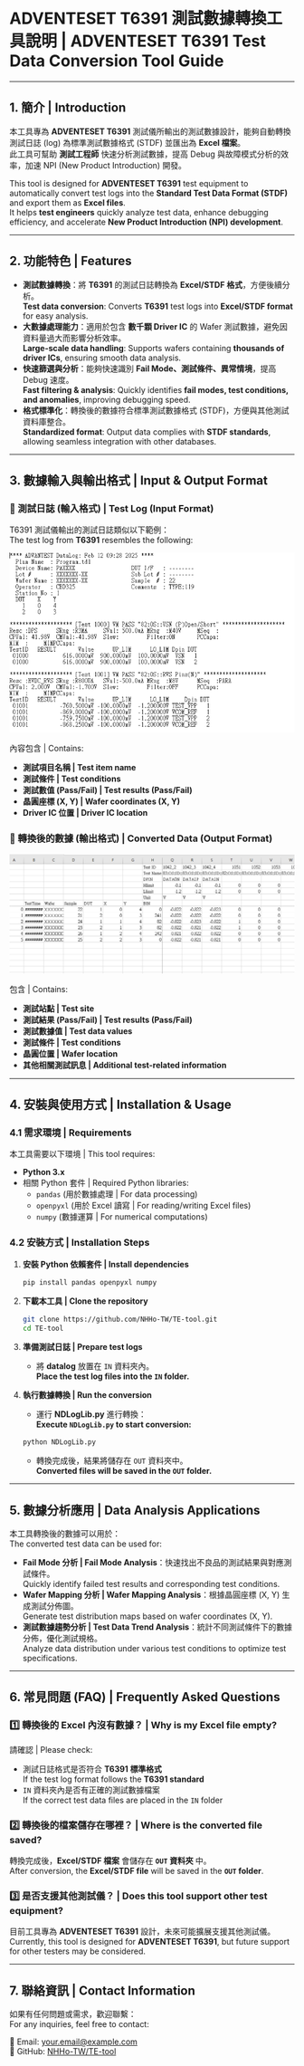 # ADVENTESET T6391 測試數據轉換工具說明 | ADVENTESET T6391 Test Data Conversion Tool Guide

---

## 1. 簡介 | Introduction

本工具專為 **ADVENTESET T6391** 測試儀所輸出的測試數據設計，能夠自動轉換測試日誌 (log) 為標準測試數據格式 (STDF) 並匯出為 **Excel 檔案**。  
此工具可幫助 **測試工程師** 快速分析測試數據，提高 Debug 與故障模式分析的效率，加速 NPI (New Product Introduction) 開發。

This tool is designed for **ADVENTESET T6391** test equipment to automatically convert test logs into the **Standard Test Data Format (STDF)** and export them as **Excel files**.  
It helps **test engineers** quickly analyze test data, enhance debugging efficiency, and accelerate **New Product Introduction (NPI) development**.

---

## 2. 功能特色 | Features

- **測試數據轉換**：將 **T6391** 的測試日誌轉換為 **Excel/STDF 格式**，方便後續分析。  
  **Test data conversion**: Converts **T6391** test logs into **Excel/STDF format** for easy analysis.
- **大數據處理能力**：適用於包含 **數千顆 Driver IC** 的 Wafer 測試數據，避免因資料量過大而影響分析效率。  
  **Large-scale data handling**: Supports wafers containing **thousands of driver ICs**, ensuring smooth data analysis.
- **快速篩選與分析**：能夠快速識別 **Fail Mode、測試條件、異常情境**，提高 Debug 速度。  
  **Fast filtering & analysis**: Quickly identifies **fail modes, test conditions, and anomalies**, improving debugging speed.
- **格式標準化**：轉換後的數據符合標準測試數據格式 (STDF)，方便與其他測試資料庫整合。  
  **Standardized format**: Output data complies with **STDF standards**, allowing seamless integration with other databases.

---

## 3. 數據輸入與輸出格式 | Input & Output Format

### 🔹 測試日誌 (輸入格式) | Test Log (Input Format)
T6391 測試儀輸出的測試日誌類似以下範例：  
The test log from **T6391** resembles the following:

![測試日誌範例 | Test Log Example](https://github.com/NHHo-TW/TE-tool/blob/main/ex_DataLogTrans/log_sample1.png)

內容包含 | Contains:
- **測試項目名稱 | Test item name**
- **測試條件 | Test conditions**
- **測試數值 (Pass/Fail) | Test results (Pass/Fail)**
- **晶圓座標 (X, Y) | Wafer coordinates (X, Y)**
- **Driver IC 位置 | Driver IC location**

### 🔹 轉換後的數據 (輸出格式) | Converted Data (Output Format)

![轉換後 Excel | Converted Excel](https://github.com/NHHo-TW/TE-tool/blob/main/ex_DataLogTrans/log_sample_trans.png)

包含 | Contains:
- **測試站點 | Test site**
- **測試結果 (Pass/Fail) | Test results (Pass/Fail)**
- **測試數據值 | Test data values**
- **測試條件 | Test conditions**
- **晶圓位置 | Wafer location**
- **其他相關測試訊息 | Additional test-related information**

---

## 4. 安裝與使用方式 | Installation & Usage

### 4.1 需求環境 | Requirements
本工具需要以下環境 | This tool requires:
- **Python 3.x**
- 相關 Python 套件 | Required Python libraries:
  - `pandas` (用於數據處理 | For data processing)
  - `openpyxl` (用於 Excel 讀寫 | For reading/writing Excel files)
  - `numpy` (數據運算 | For numerical computations)

### 4.2 安裝方式 | Installation Steps

1. **安裝 Python 依賴套件 | Install dependencies**
   ```sh
   pip install pandas openpyxl numpy
   ```

2. **下載本工具 | Clone the repository**
   ```sh
   git clone https://github.com/NHHo-TW/TE-tool.git
   cd TE-tool
   ```

3. **準備測試日誌 | Prepare test logs**
   - 將 **datalog** 放置在 `IN` 資料夾內。  
     **Place the test log files into the `IN` folder.**

4. **執行數據轉換 | Run the conversion**
   - 運行 **NDLogLib.py** 進行轉換：  
     **Execute `NDLogLib.py` to start conversion:**
   ```sh
   python NDLogLib.py
   ```
   - 轉換完成後，結果將儲存在 `OUT` 資料夾中。  
     **Converted files will be saved in the `OUT` folder.**

---

## 5. 數據分析應用 | Data Analysis Applications

本工具轉換後的數據可以用於：  
The converted test data can be used for:

- **Fail Mode 分析 | Fail Mode Analysis**：快速找出不良品的測試結果與對應測試條件。  
  Quickly identify failed test results and corresponding test conditions.
- **Wafer Mapping 分析 | Wafer Mapping Analysis**：根據晶圓座標 (X, Y) 生成測試分佈圖。  
  Generate test distribution maps based on wafer coordinates (X, Y).
- **測試數據趨勢分析 | Test Data Trend Analysis**：統計不同測試條件下的數據分佈，優化測試規格。  
  Analyze data distribution under various test conditions to optimize test specifications.

---

## 6. 常見問題 (FAQ) | Frequently Asked Questions

### 1️⃣ 轉換後的 Excel 內沒有數據？ | Why is my Excel file empty?
請確認 | Please check:
- 測試日誌格式是否符合 **T6391 標準格式**  
  If the test log format follows the **T6391 standard**
- `IN` 資料夾內是否有正確的測試數據檔案  
  If the correct test data files are placed in the `IN` folder

### 2️⃣ 轉換後的檔案儲存在哪裡？ | Where is the converted file saved?
轉換完成後，**Excel/STDF 檔案** 會儲存在 **`OUT` 資料夾** 中。  
After conversion, the **Excel/STDF file** will be saved in the **`OUT` folder**.

### 3️⃣ 是否支援其他測試儀？ | Does this tool support other test equipment?
目前工具專為 **ADVENTESET T6391** 設計，未來可能擴展支援其他測試儀。  
Currently, this tool is designed for **ADVENTESET T6391**, but future support for other testers may be considered.

---

## 7. 聯絡資訊 | Contact Information

如果有任何問題或需求，歡迎聯繫：  
For any inquiries, feel free to contact:

📧 Email: [your.email@example.com](mailto:your.email@example.com)  
📂 GitHub: [NHHo-TW/TE-tool](https://github.com/NHHo-TW/TE-tool)  
